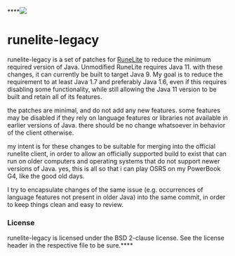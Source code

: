****![](https://runelite.net/img/logo.png)
# runelite-legacy

runelite-legacy is a set of patches for [RuneLite](https://github.com/runelite/runelite) to reduce the minimum required
version of Java. Unmodified RuneLite requires Java 11. with these changes, it can currently be built to target Java 9.
My goal is to reduce the requirement to at least Java 1.7 and preferably Java 1.6, even if this requires disabling some
functionality, while still allowing the Java 11 version to be built and retain all of its features.

the patches are minimal, and do not add any new features. some features may be disabled if they rely on language
features or libraries not available in earlier versions of Java. there should be no change whatsoever in behavior of
the client otherwise.

my intent is for these changes to be suitable for merging into the official runelite client, in order to allow an
officially supported build to exist that can run on older computers and operating systems that do not support newer
versions of Java. yes, this is all so that i can play OSRS on my PowerBook G4, like the good old days.

I try to encapsulate changes of the same issue (e.g. occurrences of language features not present in older Java) into
the same commit, in order to keep things clean and easy to review.

### License

runelite-legacy is licensed under the BSD 2-clause license. See the license header in the respective file to be sure.****
